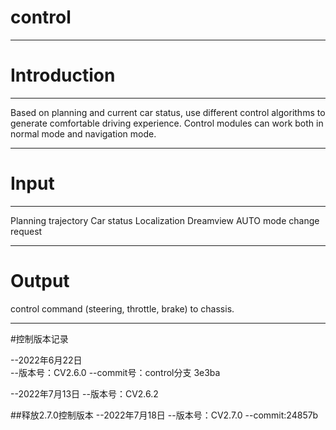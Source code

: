# control
*******

# Introduction
******
  Based on planning and current car status, use different control algorithms to
  generate comfortable driving experience. Control modules can work both in normal mode and navigation mode.

******

# Input

******
  Planning trajectory
  Car status
  Localization
  Dreamview AUTO mode change request
******
# Output
  control command (steering, throttle, brake) to chassis.
*******

#控制版本记录
 
--2022年6月22日   
--版本号：CV2.6.0 
--commit号：control分支  3e3ba 

--2022年7月13日
--版本号：CV2.6.2

##释放2.7.0控制版本
--2022年7月18日
--版本号：CV2.7.0
--commit:24857b

